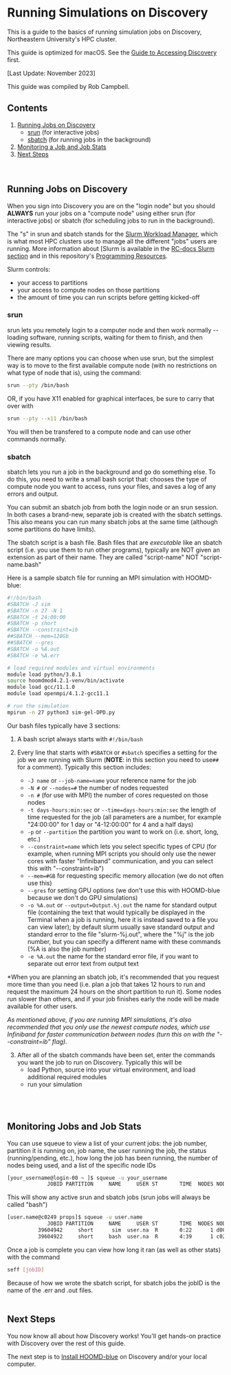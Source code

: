 # Running Simulations on Discovery

This is a guide to the basics of running simulation jobs on Discovery, Northeastern University's HPC cluster. 

This guide is optimized for macOS. See the [Guide to Accessing Discovery](/01-Accessing-Discovery.md) first.

[Last Update: November 2023]

This guide was compiled by Rob Campbell.
<br>

## Contents
1. [Running Jobs on Discovery](/02-Slurm-and-Disco.md#running-jobs-on-discovery)
	* [srun](/02-Slurm-and-Disco.md#srun) (for interactive jobs)
	* [sbatch](/02-Slurm-and-Disco.md#sbatch) (for running jobs in the background)
2. [Monitoring a Job and Job Stats](/02-Slurm-and-Disco.md#monitoring-jobs-and-job-stats)
3. [Next Steps](/02-Slurm-and-Disco.md#next-steps)
<br>

## Running Jobs on Discovery

When you sign into Discovery you are on the "login node" but you should **ALWAYS** run your jobs on a "compute node" using either srun (for interactive jobs) or sbatch (for scheduling jobs to run in the background).

The "s" in srun and sbatch stands for the [Slurm Workload Manager](https://slurm.schedmd.com/documentation.html), which is what most HPC clusters use to manage all the different "jobs" users are running. More information about [Slurm is available in the [RC-docs Slurm section](https://rc-docs.northeastern.edu/en/latest/slurmguide/index.html) and in this repository's [Programming Resources](/Programming-Resources#slurm).

Slurm controls:
* your access to partitions
* your access to compute nodes on those partitions
* the amount of time you can run scripts before getting kicked-off 

### srun

srun lets you remotely login to a computer node and then work normally -- loading software, running scripts, waiting for them to finish, and then viewing results.

There are many options you can choose when use srun, but the simplest way is to move to the first available compute node (with no restrictions on what type of node that is), using the command: 
```bash
srun --pty /bin/bash
```
OR, if you have X11 enabled for graphical interfaces, be sure to carry that over with
```bash
srun --pty --x11 /bin/bash
```

You will then be transfered to a compute node and can use other commands normally.
<br>

### sbatch

sbatch lets you run a job in the background and go do something else. To do this, you need to write a small bash script that: chooses the type of compute node you want to access, runs your files, and saves a log of any errors and output. 

You can submit an sbatch job from both the login node or an srun session. In both cases a brand-new, separate job is created with the sbatch settings. This also means you can run many sbatch jobs at the same time (although some partitions do have limits).

The sbatch script is a bash file. Bash files that are *executable* like an sbatch script (i.e. you use them to run other programs), typically are NOT given an extension as part of their name. They are called "script-name" NOT "script-name.bash"

Here is a sample sbatch file for running an MPI simulation with HOOMD-blue:
```bash
#!/bin/bash
#SBATCH -J sim
#SBATCH -n 27 -N 1
#SBATCH -t 24:00:00
#SBATCH -p short
#SBATCH --constraint=ib
##SBATCH --mem=128Gb
##SBATCH --gres
#SBATCH -o %A.out
#SBATCH -e %A.err

# load required modules and virtual environments
module load python/3.8.1
source hoomdmod4.2.1-venv/bin/activate
module load gcc/11.1.0
module load openmpi/4.1.2-gcc11.1

# run the simulation
mpirun -n 27 python3 sim-gel-DPD.py
```

Our bash files typically have 3 sections:

1. A bash script always starts with `#!/bin/bash`

2. Every line that starts with `#SBATCH` or `#sbatch` specifies a setting for the job we are running with Slurm (**NOTE**: in this section you need to use`##` for a comment). Typically this section includes:
	* `-J name` or `--job-name=name` your reference name for the job
	* `-N #` or `--nodes=#` the number of nodes requested
	* `-n #` (for use with MPI) the number of cores requested on those nodes
	* `-t days-hours:min:sec` or `--time=days-hours:min:sec` the length of time requested for the job (all parameters are a number, for example "24:00:00" for 1 day or "4-12:00:00" for 4 and a half days)
	* `-p` or `--partition` the partition you want to work on (i.e. short, long, etc.) 
	* `--constraint=name` which lets you select specific types of CPU (for example, when running MPI scripts you should only use the newer cores with faster "Infiniband" communication, and you can select this with "--constraint=ib")
	* `--mem=#GB` for requesting specific memory allocation (we do not often use this)
	* `--gres` for setting GPU options (we don't use this with HOOMD-blue because we don't do GPU simulations)
	* `-o %A.out` or `--output=Output.%j.out` the name for standard output file (containing the text that would typically be displayed in the Terminal when a job is running, here it is instead saved to a file you can view later); by default slurm usually save standard output and standard error to the file "slurm-%j.out", where the "%j" is the job number, but you can specify a different name with these commands (%A is also the job number)
	* `-e %A.out` the name for the standard error file, if you want to separate out error text from output text

*When you are planning an sbatch job, it's recommended that you request more time than you need (i.e. plan a job that takes 12 hours to run and request the maximum 24 hours on the short partition to run it). Some nodes run slower than others, and if your job finishes early the node will be made available for other users. 

*As mentioned above, if you are running MPI simulations, it's also recommended that you only use the newest compute nodes, which use Infiniband for faster communication between nodes (turn this on with the "--constraint=ib" flag).*

3. After all of the sbatch commands have been set, enter the commands you want the job to run on Discovery. Typically this will be
	* load Python, source into your virtual environment, and load additional required modules
	* run your simulation
<br>
<br>

## Monitoring Jobs and Job Stats

You can use squeue to view a list of your current jobs: the job number, partition it is running on, job name, the user running the job, the status (running/pending, etc.), how long the job has been running, the number of nodes being used, and a list of the specific node IDs
```bash
[your_username@login-00 ~ ]$ squeue -u your_username
             JOBID PARTITION     NAME     USER ST       TIME  NODES NODELIST(REASON)
```

This will show any active srun and sbatch jobs (srun jobs will always be called "bash")
```bash
[user.name@c0249 props]$ squeue -u user.name
             JOBID PARTITION     NAME     USER ST       TIME  NODES NODELIST(REASON)
          39604942     short      sim  user.na  R       0:22      1 d0052
          39604922     short     bash  user.na  R       4:39      1 c0249
```


Once a job is complete you can view how long it ran (as well as other stats) with the command
```bash
seff [jobID]
```

Because of how we wrote the sbatch script, for sbatch jobs the jobID is the name of the .err and .out files.
<br>
<br>
## Next Steps 

You now know all about how Discovery works! You'll get hands-on practice with Discovery over the rest of this guide.

The next step is to [Install HOOMD-blue](03-HOOMDblue-Install-Guide.md) on Discovery and/or your local computer.
